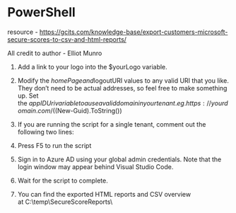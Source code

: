 # PowerShell
resource - https://gcits.com/knowledge-base/export-customers-microsoft-secure-scores-to-csv-and-html-reports/

All credit to author - Elliot Munro


1. Add a link to your logo into the $yourLogo variable.

2. Modify the $homePage and $logoutURI values to any valid URI that you like. They don’t need to be actual addresses, so feel free to make something up. Set the $appIDUri variable to a use a valid domain in your tenant. eg. https://yourdomain.com/$((New-Guid).ToString())

3. If you are running the script for a single tenant, comment out the following two lines:

4. Press F5 to run the script
5. Sign in to Azure AD using your global admin credentials. Note that the login window may appear behind Visual Studio Code.
6. Wait for the script to complete.

7. You can find the exported HTML reports and CSV overview at C:\temp\SecureScoreReports\
